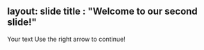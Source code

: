 layout: slide 
title : "Welcome to our second slide!" 
---
Your text
Use the right arrow to continue!
